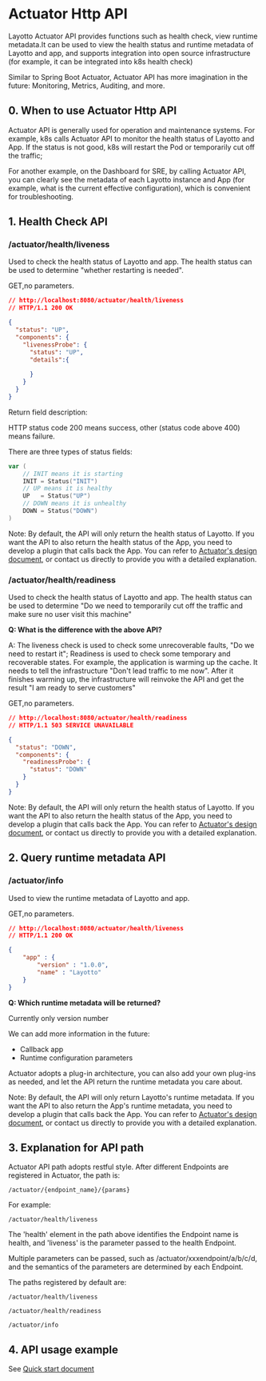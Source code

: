 # Actuator Http API

Layotto Actuator API provides functions such as health check, view runtime metadata.It can be used to view the health status and runtime metadata of Layotto and app, and supports integration into open source infrastructure (for example, it can be integrated into k8s health check)

Similar to Spring Boot Actuator, Actuator API has more imagination in the future: Monitoring, Metrics, Auditing, and more.

## 0. When to use Actuator Http API
Actuator API is generally used for operation and maintenance systems. For example, k8s calls Actuator API to monitor the health status of Layotto and App. If the status is not good, k8s will restart the Pod or temporarily cut off the traffic;

For another example, on the Dashboard for SRE, by calling Actuator API, you can clearly see the metadata of each Layotto instance and App (for example, what is the current effective configuration), which is convenient for troubleshooting.

## 1. Health Check API
### /actuator/health/liveness
Used to check the health status of Layotto and app. The health status can be used to determine "whether restarting is needed".

GET,no parameters.

```json
// http://localhost:8080/actuator/health/liveness
// HTTP/1.1 200 OK

{
  "status": "UP",
  "components": {
    "livenessProbe": {
      "status": "UP",
      "details":{
				 
      }
    }
  }
}
```

Return field description:

HTTP status code 200 means success, other (status code above 400) means failure.

There are three types of status fields:

```go
var (
	// INIT means it is starting
	INIT = Status("INIT")
	// UP means it is healthy
	UP   = Status("UP")
	// DOWN means it is unhealthy
	DOWN = Status("DOWN")
)
```

Note: By default, the API will only return the health status of Layotto. If you want the API to also return the health status of the App, you need to develop a plugin that calls back the App. You can refer to [Actuator's design document](en/design/actuator/actuator-design-doc.md), or contact us directly to provide you with a detailed explanation.

### /actuator/health/readiness
Used to check the health status of Layotto and app. The health status can be used to determine "Do we need to temporarily cut off the traffic and make sure no user visit this machine"

**Q: What is the difference with the above API?**

A: The liveness check is used to check some unrecoverable faults, "Do we need to restart it";
Readiness is used to check some temporary and recoverable states. For example, the application is warming up the cache. It needs to tell the infrastructure "Don't lead traffic to me now". After it finishes warming up, the infrastructure will reinvoke the API and get the result "I am ready to serve customers"

GET,no parameters.

```json
// http://localhost:8080/actuator/health/readiness
// HTTP/1.1 503 SERVICE UNAVAILABLE

{
  "status": "DOWN",
  "components": {
    "readinessProbe": {
      "status": "DOWN"
    }
  }
}
```

Note: By default, the API will only return the health status of Layotto. If you want the API to also return the health status of the App, you need to develop a plugin that calls back the App. You can refer to [Actuator's design document](en/design/actuator/actuator-design-doc.md), or contact us directly to provide you with a detailed explanation.

## 2. Query runtime metadata API

### /actuator/info
Used to view the runtime metadata of Layotto and app. 

GET,no parameters.

```json
// http://localhost:8080/actuator/health/liveness
// HTTP/1.1 200 OK

{
    "app" : {
        "version" : "1.0.0",
        "name" : "Layotto"
    }
}
```

**Q: Which runtime metadata will be returned?**

Currently only version number

We can add more information in the future:

- Callback app
- Runtime configuration parameters

Actuator adopts a plug-in architecture, you can also add your own plug-ins as needed, and let the API return the runtime metadata you care about.

Note: By default, the API will only return Layotto's runtime metadata. If you want the API to also return the App's runtime metadata, you need to develop a plugin that calls back the App. You can refer to [Actuator's design document](en/design/actuator/actuator-design-doc.md), or contact us directly to provide you with a detailed explanation.

## 3. Explanation for API path

Actuator API path adopts restful style. After different Endpoints are registered in Actuator, the path is:

```
/actuator/{endpoint_name}/{params}
```

For example:

```
/actuator/health/liveness
```

The 'health' element in the path above identifies the Endpoint name is health, and 'liveness' is the parameter passed to the health Endpoint.

Multiple parameters can be passed, such as /actuator/xxxendpoint/a/b/c/d, and the semantics of the parameters are determined by each Endpoint.


The paths registered by default are:

```
/actuator/health/liveness

/actuator/health/readiness

/actuator/info
```

## 4. API usage example
See [Quick start document](en/start/actuator/start.md)